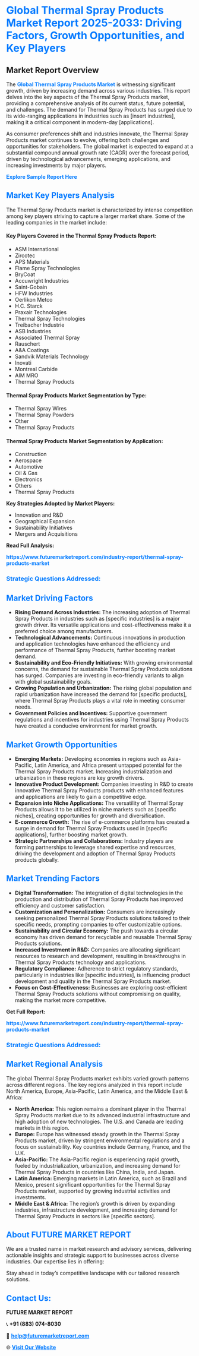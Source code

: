 <h1 style="color: #007BFF;">Global Thermal Spray Products Market Report 2025-2033: Driving Factors, Growth Opportunities, and Key Players</h1>

<section id="overview">
<h2>Market Report Overview</h2>
<p>The <a href="https://www.futuremarketreport.com/industry-report/thermal-spray-products-market" style="color: #007BFF; text-decoration: none;"><strong>Global Thermal Spray Products Market</strong></a> is witnessing significant growth, driven by increasing demand across various industries. This report delves into the key aspects of the Thermal Spray Products market, providing a comprehensive analysis of its current status, future potential, and challenges. The demand for Thermal Spray Products has surged due to its wide-ranging applications in industries such as [insert industries], making it a critical component in modern-day [applications].</p>
<p>As consumer preferences shift and industries innovate, the Thermal Spray Products market continues to evolve, offering both challenges and opportunities for stakeholders. The global market is expected to expand at a substantial compound annual growth rate (CAGR) over the forecast period, driven by technological advancements, emerging applications, and increasing investments by major players.</p>
</section>

<section id="overview">
<p><a href="https://www.futuremarketreport.com/request-sample/reportId=105169" style="color: #007BFF; text-decoration: none;"><strong>Explore Sample Report Here</strong></a></p>
</section>

<section id="key-players">
<h2 style="color: #007BFF;">Market Key Players Analysis</h2>
<p>The Thermal Spray Products market is characterized by intense competition among key players striving to capture a larger market share. Some of the leading companies in the market include:</p>
<h4>Key Players Covered in the Thermal Spray Products Report:</h4>
<ul><li>ASM International</li><li>Zircotec</li><li>APS Materials</li><li>Flame Spray Technologies</li><li>BryCoat</li><li>Accuwright Industries</li><li>Saint-Gobain</li><li>HFW Industries</li><li>Oerlikon Metco</li><li>H.C. Starck</li><li>Praxair Technologies</li><li>Thermal Spray Technologies</li><li>Treibacher Industrie</li><li>ASB Industries</li><li>Associated Thermal Spray</li><li>Rauschert</li><li>A&amp;A Coatings</li><li>Sandvik Materials Technology</li><li>Inovati</li><li>Montreal Carbide</li><li>AIM MRO</li><li>Thermal Spray Products</li></ul>
<h4>Thermal Spray Products Market Segmentation by Type:</h4>
<ul><li>Thermal Spray Wires</li><li>Thermal Spray Powders</li><li>Other</li><li>Thermal Spray Products</li></ul>

<h4>Thermal Spray Products Market Segmentation by Application:</h4>
<ul><li>Construction</li><li>Aerospace</li><li>Automotive</li><li>Oil &amp; Gas</li><li>Electronics</li><li>Others</li><li>Thermal Spray Products</li></ul>
<p><strong>Key Strategies Adopted by Market Players:</strong></p>
<ul>
<li>Innovation and R&D</li>
<li>Geographical Expansion</li>
<li>Sustainability Initiatives</li>
<li>Mergers and Acquisitions</li>
</ul>
</section>

<section>
<p><strong>Read Full Analysis: </strong></p><a href="https://www.futuremarketreport.com/industry-report/thermal-spray-products-market" style="color: #007BFF; text-decoration: none;"><strong>https://www.futuremarketreport.com/industry-report/thermal-spray-products-market</strong></a>
<h3 style="color: #007BFF;">Strategic Questions Addressed:</h3>
</section>

<section id="driving-factors">
<h2 style="color: #007BFF;">Market Driving Factors</h2>
<ul>
<li><strong>Rising Demand Across Industries:</strong> The increasing adoption of Thermal Spray Products in industries such as [specific industries] is a major growth driver. Its versatile applications and cost-effectiveness make it a preferred choice among manufacturers.</li>
<li><strong>Technological Advancements:</strong> Continuous innovations in production and application technologies have enhanced the efficiency and performance of Thermal Spray Products, further boosting market demand.</li>
<li><strong>Sustainability and Eco-Friendly Initiatives:</strong> With growing environmental concerns, the demand for sustainable Thermal Spray Products solutions has surged. Companies are investing in eco-friendly variants to align with global sustainability goals.</li>
<li><strong>Growing Population and Urbanization:</strong> The rising global population and rapid urbanization have increased the demand for [specific products], where Thermal Spray Products plays a vital role in meeting consumer needs.</li>
<li><strong>Government Policies and Incentives:</strong> Supportive government regulations and incentives for industries using Thermal Spray Products have created a conducive environment for market growth.</li>
</ul>
</section>

<section id="growth-opportunities">
<h2 style="color: #007BFF;">Market Growth Opportunities</h2>
<ul>
<li><strong>Emerging Markets:</strong> Developing economies in regions such as Asia-Pacific, Latin America, and Africa present untapped potential for the Thermal Spray Products market. Increasing industrialization and urbanization in these regions are key growth drivers.</li>
<li><strong>Innovative Product Development:</strong> Companies investing in R&D to create innovative Thermal Spray Products products with enhanced features and applications are likely to gain a competitive edge.</li>
<li><strong>Expansion into Niche Applications:</strong> The versatility of Thermal Spray Products allows it to be utilized in niche markets such as [specific niches], creating opportunities for growth and diversification.</li>
<li><strong>E-commerce Growth:</strong> The rise of e-commerce platforms has created a surge in demand for Thermal Spray Products used in [specific applications], further boosting market growth.</li>
<li><strong>Strategic Partnerships and Collaborations:</strong> Industry players are forming partnerships to leverage shared expertise and resources, driving the development and adoption of Thermal Spray Products products globally.</li>
</ul>
</section>

<section id="trending-factors">
<h2 style="color: #007BFF;">Market Trending Factors</h2>
<ul>
<li><strong>Digital Transformation:</strong> The integration of digital technologies in the production and distribution of Thermal Spray Products has improved efficiency and customer satisfaction.</li>
<li><strong>Customization and Personalization:</strong> Consumers are increasingly seeking personalized Thermal Spray Products solutions tailored to their specific needs, prompting companies to offer customizable options.</li>
<li><strong>Sustainability and Circular Economy:</strong> The push towards a circular economy has driven demand for recyclable and reusable Thermal Spray Products solutions.</li>
<li><strong>Increased Investment in R&D:</strong> Companies are allocating significant resources to research and development, resulting in breakthroughs in Thermal Spray Products technology and applications.</li>
<li><strong>Regulatory Compliance:</strong> Adherence to strict regulatory standards, particularly in industries like [specific industries], is influencing product development and quality in the Thermal Spray Products market.</li>
<li><strong>Focus on Cost-Effectiveness:</strong> Businesses are exploring cost-efficient Thermal Spray Products solutions without compromising on quality, making the market more competitive.</li>
</ul>
</section>

<section>
<p><strong>Get Full Report: </strong></p><a href="https://www.futuremarketreport.com/industry-report/thermal-spray-products-market" style="color: #007BFF; text-decoration: none;"><strong>https://www.futuremarketreport.com/industry-report/thermal-spray-products-market</strong></a>
<h3 style="color: #007BFF;">Strategic Questions Addressed:</h3>
</section>


<section id="regional-analysis">
<h2 style="color: #007BFF;">Market Regional Analysis</h2>
<p>The global Thermal Spray Products market exhibits varied growth patterns across different regions. The key regions analyzed in this report include North America, Europe, Asia-Pacific, Latin America, and the Middle East & Africa:</p>
<ul>
<li><strong>North America:</strong> This region remains a dominant player in the Thermal Spray Products market due to its advanced industrial infrastructure and high adoption of new technologies. The U.S. and Canada are leading markets in this region.</li>
<li><strong>Europe:</strong> Europe has witnessed steady growth in the Thermal Spray Products market, driven by stringent environmental regulations and a focus on sustainability. Key countries include Germany, France, and the U.K.</li>
<li><strong>Asia-Pacific:</strong> The Asia-Pacific region is experiencing rapid growth, fueled by industrialization, urbanization, and increasing demand for Thermal Spray Products in countries like China, India, and Japan.</li>
<li><strong>Latin America:</strong> Emerging markets in Latin America, such as Brazil and Mexico, present significant opportunities for the Thermal Spray Products market, supported by growing industrial activities and investments.</li>
<li><strong>Middle East & Africa:</strong> The region’s growth is driven by expanding industries, infrastructure development, and increasing demand for Thermal Spray Products in sectors like [specific sectors].</li>
</ul>
</section>

<footer>
<h2 style="color: #007BFF;">About FUTURE MARKET REPORT</h2>
<p>We are a trusted name in market research and advisory services, delivering actionable insights and strategic support to businesses across diverse industries. Our expertise lies in offering:</p>

<p>Stay ahead in today’s competitive landscape with our tailored research solutions.</p>

<h2 style="color: #007BFF;">Contact Us:</h2>
<p><strong>FUTURE MARKET REPORT</strong></p>
<p>📞 <strong>+91 (883) 074-8030</strong></p>
<p>📧 <strong><a href="mailto:help@futuremarketreport.com" style="color: #007BFF;">help@futuremarketreport.com</a></strong></p>
<p>🌐 <strong><a href="https://www.futuremarketreport.com/" style="color: #007BFF;">Visit Our Website</a></strong></p>
</footer>